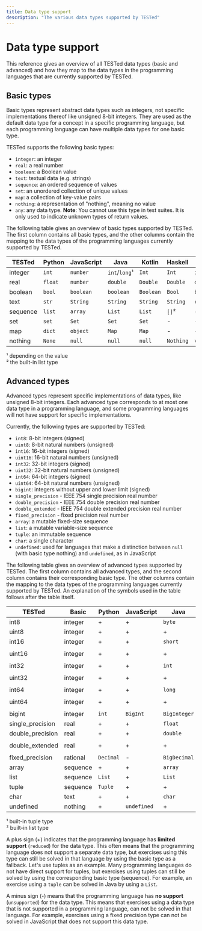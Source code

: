 ```yaml
---
title: Data type support
description: "The various data types supported by TESTed"
---
```

# Data type support

This reference gives an overview of all TESTed data types (basic and advanced)
and how they map to the data types in the programming languages that are currently supported by TESTed.

## Basic types

Basic types represent abstract data types such as integers,
not specific implementations thereof like unsigned 8-bit integers.
They are used as the default data type for a concept in a specific programming language,
but each programming language can have multiple data types for one basic type.

TESTed supports the following basic types:

- `integer`: an integer
- `real`: a real number
- `boolean`: a Boolean value
- `text`: textual data (e.g. strings)
- `sequence`: an ordered sequence of values
- `set`: an unordered collection of unique values
- `map`: a collection of key-value pairs
- `nothing`: a representation of "nothing", meaning no value
- `any`: any data type. **Note**: You cannot use this type in test suites. It is only used to indicate unknown types of return values.

The following table gives an overview of basic types supported by TESTed.
The first column contains all basic types,
and the other columns contain the mapping to the data types of the programming languages currently supported by TESTed.

| TESTed   | Python  | JavaScript | Java          | Kotlin    | Haskell   | C        | Bash   |
|----------|---------|------------|---------------|-----------|-----------|----------|--------|
| integer  | `int`   | `number`   | `int`/`long`¹ | `Int`     | `Int`     | `int`    | -      |
| real     | `float` | `number`   | `double`      | `Double`  | `Double`  | `double` | -      |
| boolean  | `bool`  | `boolean`  | `boolean`     | `Boolean` | `Bool`    | `bool`   | -      |
| text     | `str`   | `String`   | `String`      | `String`  | `String`  | `char*`  | `text` |
| sequence | `list`  | `array`    | `List`        | `List`    | `[]`²     | -        | -      |
| set      | `set`   | `Set`      | `Set`         | `Set`     | -         | -        | -      |
| map      | `dict`  | `object`   | `Map`         | `Map`     | -         | -        | -      |
| nothing  | `None`  | `null`     | `null`        | `null`    | `Nothing` | `void`   | -      |

¹ depending on the value  
² the built-in list type

## Advanced types

Advanced types represent specific implementations of data types, like unsigned 8-bit integers.
Each advanced type corresponds to at most one data type in a programming language,
and some programming languages will not have support for specific implementations.

Currently, the following types are supported by TESTed:

- `int8`: 8-bit integers (signed)
- `uint8`: 8-bit natural numbers (unsigned)
- `int16`: 16-bit integers (signed)
- `uint16`: 16-bit natural numbers (unsigned)
- `int32`: 32-bit integers (signed)
- `uint32`: 32-bit natural numbers (unsigned)
- `int64`: 64-bit integers (signed)
- `uint64`: 64-bit natural numbers (unsigned)
- `bigint`: integers without upper and lower limit (signed)
- `single_precision` - IEEE 754 single precision real number
- `double_precision` - IEEE 754 double precision real number
- `double_extended` - IEEE 754 double extended precision real number
- `fixed_precision` - fixed precision real number
- `array`: a mutable fixed-size sequence
- `list`: a mutable variable-size sequence
- `tuple`: an immutable sequence
- `char`: a single character
- `undefined`: used for languages that make a distinction between `null` (with basic type nothing) and `undefined`, as in JavaScript

The following table gives an overview of advanced types supported by TESTed.
The first column contains all advanced types,
and the second column contains their corresponding basic type.
The other columns contain the mapping to the data types of the programming languages currently supported by TESTed.
An explanation of the symbols used in the table follows after the table itself.

| TESTed           | Basic    | Python    | JavaScript  | Java         | Kotlin       | Haskell            | C                | Bash |
|------------------|----------|-----------|-------------|--------------|--------------|--------------------|------------------|------|
| int8             | integer  | +         | +           | `byte`       | `Byte`       | `Data.Int.Int8`    | +                | -    |
| uint8            | integer  | +         | +           | +            | `UByte`      | `Data.Word.Word8`  | +                | -    |
| int16            | integer  | +         | +           | `short`      | `Short`      | `Data.Int.Int16`   | `short`          | -    |
| uint16           | integer  | +         | +           | +            | `UShort`     | `Data.Word.Word16` | `unsigned short` | -    |
| int32            | integer  | +         | +           | `int`        | `Int`        | `Data.Int.Int32`   | `int`            | -    |
| uint32           | integer  | +         | +           | +            | `UInt`       | `Data.Word.Word32` | `unsigned int`   | -    |
| int64            | integer  | +         | +           | `long`       | `Long`       | `Data.Int.Int64`   | `long`           | -    |
| uint64           | integer  | +         | +           | +            | `ULong`      | `Data.Word.Word64` | `unsigned long`  | -    |
| bigint           | integer  | `int`     | `BigInt`    | `BigInteger` | `BigInteger` | `Integer`          | -                | -    |
| single_precision | real     | +         | +           | `float`      | `Float`      | `Float`            | `float`          | -    |
| double_precision | real     | +         | +           | `double`     | `Double`     | `Double`           | `double`         | -    |
| double_extended  | real     | +         | +           | +            | +            | -                  | `double double`  | -    |
| fixed_precision  | rational | `Decimal` | -           | `BigDecimal` | `BigDecimal` | -                  | -                | -    |
| array            | sequence | +         | +           | `array`      | `Array`      | -                  | -                | -    |
| list             | sequence | `List`    | +           | `List`       | `List`       | `[]`²              | -                | -    |
| tuple            | sequence | `Tuple`   | +           | +            | +            | `()`¹              | -                | -    |
| char             | text     | +         | +           | `char`       | `Char`       | `Char`             | `char`           | +    |
| undefined        | nothing  | +         | `undefined` | +            | +            | +                  | +                | -    |

¹ built-in tuple type  
² built-in list type

A plus sign (+) indicates that the programming language has **limited support** (`reduced`) for the data type.
This often means that the programming language does not support a separate data type,
but exercises using this type can still be solved in that language by using the basic type as a fallback.
Let's use tuples as an example.
Many programming languages do not have direct support for tuples,
but exercises using tuples can still be solved by using the corresponding basic type (sequence).
For example, an exercise using a `tuple` can be solved in Java by using a `List`.

A minus sign (-) means that the programming language has **no support** (`unsupported`) for the data type.
This means that exercises using a data type that is not supported in a programming language, can not be solved in that language.
For example, exercises using a fixed precision type can not be solved in JavaScript that does not support this data type.
